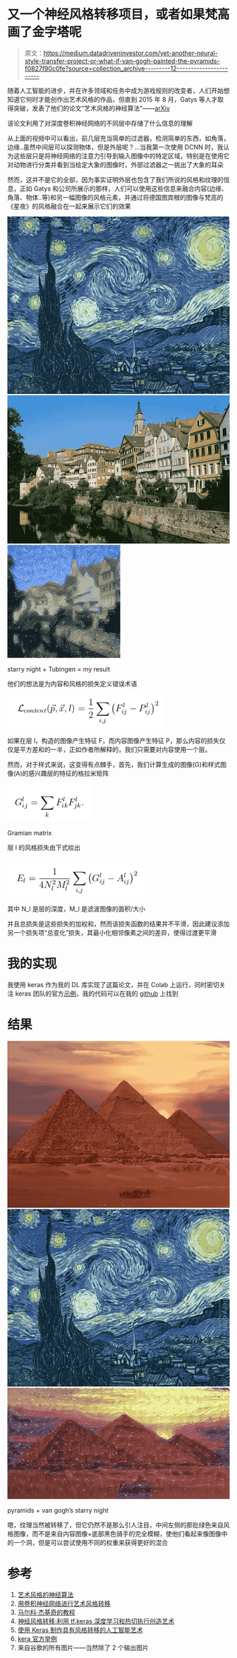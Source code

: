 # 又一个神经风格转移项目，或者如果梵高画了金字塔呢

> 原文：<https://medium.datadriveninvestor.com/yet-another-neural-style-transfer-project-or-what-if-van-gogh-painted-the-pyramids-f0827f90c0fe?source=collection_archive---------12----------------------->

随着人工智能的进步，并在许多领域和任务中成为游戏规则的改变者，人们开始想知道它何时才能创作出艺术风格的作品，但直到 2015 年 8 月，Gatys 等人才取得突破，发表了他们的论文“艺术风格的神经算法”——[arXiv](https://arxiv.org/abs/1508.06576)

该论文利用了对深度卷积神经网络的不同层中存储了什么信息的理解

从上面的视频中可以看出，前几层充当简单的过滤器，检测简单的东西，如角落，边缘..虽然中间层可以探测物体，但是外层呢？…当我第一次使用 DCNN 时，我认为这些层只是将神经网络的注意力引导到输入图像中的特定区域，特别是在使用它对动物进行分类并看到当给定大象的图像时，外部过滤器之一挑出了大象的耳朵

然而，这并不是它的全部，因为事实证明外层也包含了我们所说的风格和纹理的信息，正如 Gatys 和公司所展示的那样，人们可以使用这些信息来融合内容(边缘、角落、物体..等)和另一幅图像的风格元素，并通过将德国图宾根的图像与梵高的《星夜》的风格融合在一起来展示它们的效果

![](img/8defb4ad154e1e61b18787964ac2ddba.png)![](img/ddbed835452c3321967750d1ae0b315a.png)![](img/df383c53be0293df54a38c81ca8ad84d.png)

starry night + Tubingen = my result

他们的想法是为内容和风格的损失定义错误术语

![](img/5cc287ec13c77c8ba65b9d3edd99df6a.png)

如果在层 l，构造的图像产生特征 F，而内容图像产生特征 P，那么内容的损失仅仅是平方差和的一半，正如作者所解释的，我们只需要对内容使用一个层。

然而，对于样式来说，这变得有点棘手，首先，我们计算生成的图像(G)和样式图像(A)的感兴趣层的特征的格拉米矩阵

![](img/db9ada0124f8d2aa572c110b433d5b9d.png)

Gramian matrix

层 l 的风格损失由下式给出

![](img/3c014c00277314aec1a2b4299fddb976.png)

其中 N_l 是层的深度，M_l 是滤波图像的面积/大小

并且总损失是这些损失的加权和，然而该损失函数的结果并不平滑，因此建议添加另一个损失项“总变化”损失，其最小化相邻像素之间的差异，使得过渡更平滑

# 我的实现

我使用 keras 作为我的 DL 库实现了这篇论文，并在 Colab 上运行，同时密切关注 keras 团队的官方[示例](https://github.com/keras-team/keras/blob/master/examples/neural_style_transfer.py)，我的代码可以在我的 [github](https://github.com/NoureldinYosri/deep-dive/blob/master/style_transfer.ipynb) 上找到

# **结果**

![](img/b14c04eb2b0503c86d04a1c6e36afa3d.png)![](img/6a93bd279958359a52d52f8a6779e7e8.png)![](img/fa05dedcb5767fe69755f4cdb3abcf47.png)

pyramids + van gogh’s starry night

嗯，纹理当然被转移了，但它仍然不是那么引人注目，中间左侧的那批绿色来自风格图像，而不是来自内容图像+底部黑色骑手的完全模糊，使他们看起来像图像中的一个洞，但是可以尝试使用不同的权重来获得更好的混合

# 参考

1.  [艺术风格的神经算法](https://arxiv.org/abs/1508.06576)
2.  [用卷积神经网络进行艺术风格转移](https://medium.com/data-science-group-iitr/artistic-style-transfer-with-convolutional-neural-network-7ce2476039fd)
3.  [马尔科·杰基奇的教程](https://markojerkic.com/style-transfer-keras/)
4.  [神经风格转移:利用 tf.keras 深度学习和热切执行创造艺术](https://medium.com/tensorflow/neural-style-transfer-creating-art-with-deep-learning-using-tf-keras-and-eager-execution-7d541ac31398)
5.  [使用 Keras 制作具有风格转移的人工智能艺术](https://medium.com/mlreview/making-ai-art-with-style-transfer-using-keras-8bb5fa44b216)
6.  [kera 官方举例](https://github.com/keras-team/keras/blob/master/examples/neural_style_transfer.py)
7.  来自谷歌的所有图片——当然除了 2 个输出图片